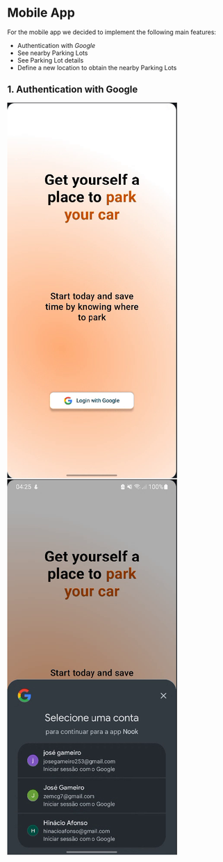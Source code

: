 # Mobile App

For the mobile app we decided to implement the following main features:

- Authentication with *Google*
- See nearby Parking Lots
- See Parking Lot details
- Define a new location to obtain the nearby Parking Lots

## 1. Authentication with Google

<div style={{ display: 'flex', justifyContent: 'space-between', alignItems: 'center' }}>
    <img
        src="../../static/img/mobile_app/signin_screen.png"
        alt="Sign In Screen"
        style={{ width: '45%', height: 'auto' }}
    />
    <img
        src="../../static/img/mobile_app/signin_screen_google.png"
        alt="Google Auth"
        style={{ width: '45%', height: 'auto' }}
    />
</div>